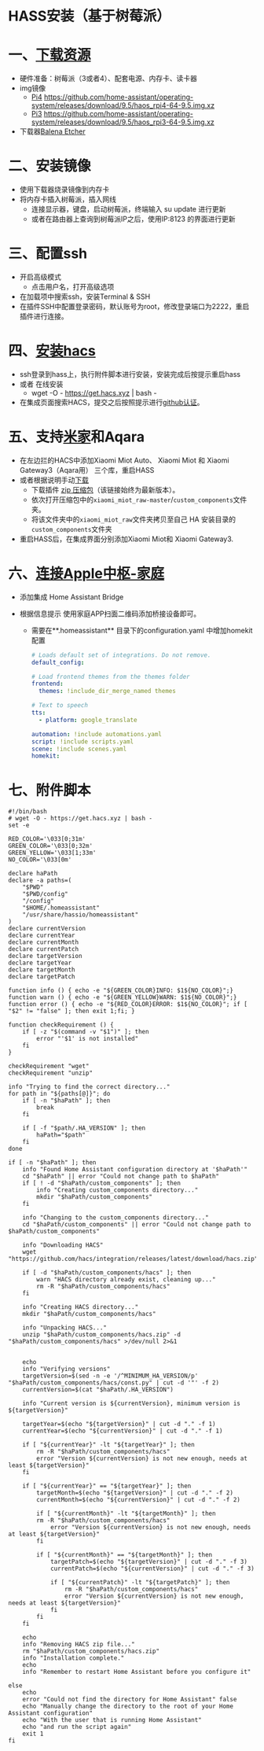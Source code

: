 # HASS安装（基于树莓派）

# 一、[下载资源](https://www.home-assistant.io/installation/raspberrypi)

- 硬件准备：树莓派（3或者4）、配套电源、内存卡、读卡器
- img镜像
  - [Pi4](https://github.com/home-assistant/operating-system/releases/download/9.5/haos_rpi4-64-9.5.img.xz) https://github.com/home-assistant/operating-system/releases/download/9.5/haos_rpi4-64-9.5.img.xz
  - [Pi3](https://github.com/home-assistant/operating-system/releases/download/9.5/haos_rpi3-64-9.5.img.xz) https://github.com/home-assistant/operating-system/releases/download/9.5/haos_rpi3-64-9.5.img.xz
- 下载器[Balena Etcher](https://www.balena.io/etcher)

# 二、安装镜像

- 使用下载器烧录镜像到内存卡
- 将内存卡插入树莓派，插入网线
  - 连接显示器，键盘，启动树莓派，终端输入 su update 进行更新
  - 或者在路由器上查询到树莓派IP之后，使用IP:8123 的界面进行更新

# 三、配置ssh

- 开启高级模式
  - 点击用户名，打开高级选项
- 在加载项中搜索ssh，安装Terminal & SSH
- 在插件SSH中配置登录密码，默认账号为root，修改登录端口为2222，重启插件进行连接。

# 四、[安装hacs](https://hacs.xyz/docs/setup/download)

- ssh登录到hass上，执行附件脚本进行安装，安装完成后按提示重启hass
- 或者 在线安装
  - wget -O - https://get.hacs.xyz | bash -
- 在集成页面搜索HACS，提交之后按照提示进行[github认证](https://hacs.xyz/docs/configuration/basic)。

# 五、支持[米家](https://zhuanlan.zhihu.com/p/392587917)和Aqara

- 在左边拦的HACS中添加Xiaomi Miot Auto、 Xiaomi Miot 和 Xiaomi Gateway3（Aqara用） 三个库，重启HASS
- 或者根据说明手动[下载](https://github.com/ha0y/xiaomi_miot_raw) 
  - 下载插件 [zip 压缩包](https://github.com/ha0y/xiaomi_miot_raw/archive/refs/heads/master.zip)（该链接始终为最新版本）。
  - 依次打开压缩包中的`xiaomi_miot_raw-master`/`custom_components`文件夹。
  - 将该文件夹中的`xiaomi_miot_raw`文件夹拷贝至自己 HA 安装目录的`custom_components`文件夹
- 重启HASS后，在集成界面分别添加Xiaomi Miot和 Xiaomi Gateway3.

# 六、[连接Apple中枢-家庭](https://zhuanlan.zhihu.com/p/392587917)

- 添加集成 Home Assistant Bridge

- 根据信息提示 使用家庭APP扫面二维码添加桥接设备即可。

  - 需要在**.homeassistant** 目录下的configuration.yaml  中增加homekit配置

    ```yaml
    # Loads default set of integrations. Do not remove.
    default_config:
    
    # Load frontend themes from the themes folder
    frontend:
      themes: !include_dir_merge_named themes
    
    # Text to speech
    tts:
      - platform: google_translate
    
    automation: !include automations.yaml
    script: !include scripts.yaml
    scene: !include scenes.yaml
    homekit:
    ```

    

# 七、附件脚本

```shell
#!/bin/bash
# wget -O - https://get.hacs.xyz | bash -
set -e

RED_COLOR='\033[0;31m'
GREEN_COLOR='\033[0;32m'
GREEN_YELLOW='\033[1;33m'
NO_COLOR='\033[0m'

declare haPath
declare -a paths=(
    "$PWD"
    "$PWD/config"
    "/config"
    "$HOME/.homeassistant"
    "/usr/share/hassio/homeassistant"
)
declare currentVersion
declare currentYear
declare currentMonth
declare currentPatch
declare targetVersion
declare targetYear
declare targetMonth
declare targetPatch

function info () { echo -e "${GREEN_COLOR}INFO: $1${NO_COLOR}";}
function warn () { echo -e "${GREEN_YELLOW}WARN: $1${NO_COLOR}";}
function error () { echo -e "${RED_COLOR}ERROR: $1${NO_COLOR}"; if [ "$2" != "false" ]; then exit 1;fi; }

function checkRequirement () {
    if [ -z "$(command -v "$1")" ]; then
        error "'$1' is not installed"
    fi
}

checkRequirement "wget"
checkRequirement "unzip"

info "Trying to find the correct directory..."
for path in "${paths[@]}"; do
    if [ -n "$haPath" ]; then
        break
    fi

    if [ -f "$path/.HA_VERSION" ]; then
        haPath="$path"
    fi
done

if [ -n "$haPath" ]; then
    info "Found Home Assistant configuration directory at '$haPath'"
    cd "$haPath" || error "Could not change path to $haPath"
    if [ ! -d "$haPath/custom_components" ]; then
        info "Creating custom_components directory..."
        mkdir "$haPath/custom_components"
    fi

    info "Changing to the custom_components directory..."
    cd "$haPath/custom_components" || error "Could not change path to $haPath/custom_components"

    info "Downloading HACS"
    wget "https://github.com/hacs/integration/releases/latest/download/hacs.zip"

    if [ -d "$haPath/custom_components/hacs" ]; then
        warn "HACS directory already exist, cleaning up..."
        rm -R "$haPath/custom_components/hacs"
    fi

    info "Creating HACS directory..."
    mkdir "$haPath/custom_components/hacs"

    info "Unpacking HACS..."
    unzip "$haPath/custom_components/hacs.zip" -d "$haPath/custom_components/hacs" >/dev/null 2>&1


    echo
    info "Verifying versions"
    targetVersion=$(sed -n -e '/^MINIMUM_HA_VERSION/p' "$haPath/custom_components/hacs/const.py" | cut -d '"' -f 2)
    currentVersion=$(cat "$haPath/.HA_VERSION")

    info "Current version is ${currentVersion}, minimum version is ${targetVersion}"

    targetYear=$(echo "${targetVersion}" | cut -d "." -f 1)
    currentYear=$(echo "${currentVersion}" | cut -d "." -f 1)

    if [ "${currentYear}" -lt "${targetYear}" ]; then
        rm -R "$haPath/custom_components/hacs"
        error "Version ${currentVersion} is not new enough, needs at least ${targetVersion}"
    fi

    if [ "${currentYear}" == "${targetYear}" ]; then
        targetMonth=$(echo "${targetVersion}" | cut -d "." -f 2)
        currentMonth=$(echo "${currentVersion}" | cut -d "." -f 2)

        if [ "${currentMonth}" -lt "${targetMonth}" ]; then
        rm -R "$haPath/custom_components/hacs"
            error "Version ${currentVersion} is not new enough, needs at least ${targetVersion}"
        fi

        if [ "${currentMonth}" == "${targetMonth}" ]; then
            targetPatch=$(echo "${targetVersion}" | cut -d "." -f 3)
            currentPatch=$(echo "${currentVersion}" | cut -d "." -f 3)

            if [ "${currentPatch}" -lt "${targetPatch}" ]; then
                rm -R "$haPath/custom_components/hacs"
                error "Version ${currentVersion} is not new enough, needs at least ${targetVersion}"
            fi
        fi
    fi

    echo
    info "Removing HACS zip file..."
    rm "$haPath/custom_components/hacs.zip"
    info "Installation complete."
    echo
    info "Remember to restart Home Assistant before you configure it"

else
    echo
    error "Could not find the directory for Home Assistant" false
    echo "Manually change the directory to the root of your Home Assistant configuration"
    echo "With the user that is running Home Assistant"
    echo "and run the script again"
    exit 1
fi
```

